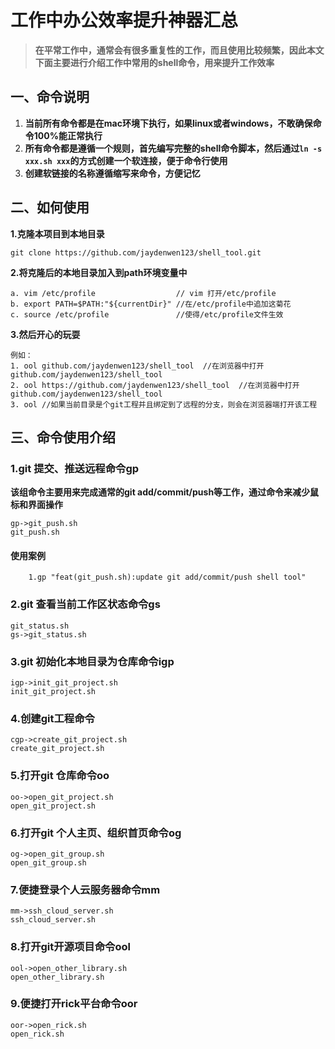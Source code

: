 # 工作中办公效率提升神器汇总

> **在平常工作中，通常会有很多重复性的工作，而且使用比较频繁，因此本文下面主要进行介绍工作中常用的shell命令，用来提升工作效率**  

## 一、命令说明

1. **当前所有命令都是在mac环境下执行，如果linux或者windows，不敢确保命令100%能正常执行**
2. **所有命令都是遵循一个规则，首先编写完整的shell命令脚本，然后通过`ln -s xxx.sh xxx`的方式创建一个软连接，便于命令行使用**
3. **创建软链接的名称遵循缩写来命令，方便记忆**

## 二、如何使用

**1.克隆本项目到本地目录**

``` shell
git clone https://github.com/jaydenwen123/shell_tool.git
```

**2.将克隆后的本地目录加入到path环境变量中**

```shell
a. vim /etc/profile                  // vim 打开/etc/profile
b. export PATH=$PATH:"${currentDir}" //在/etc/profile中追加这菊花
c. source /etc/profile               //使得/etc/profile文件生效
```

**3.然后开心的玩耍**

```shell
例如：
1. ool github.com/jaydenwen123/shell_tool  //在浏览器中打开github.com/jaydenwen123/shell_tool
2. ool https://github.com/jaydenwen123/shell_tool  //在浏览器中打开github.com/jaydenwen123/shell_tool
3. ool //如果当前目录是个git工程并且绑定到了远程的分支，则会在浏览器端打开该工程
```


## 三、命令使用介绍


### 1.git 提交、推送远程命令gp
**该组命令主要用来完成通常的git add/commit/push等工作，通过命令来减少鼠标和界面操作**

	gp->git_push.sh
	git_push.sh

#### 使用案例
``` shell
	1.gp "feat(git_push.sh):update git add/commit/push shell tool"
```

	
### 2.git 查看当前工作区状态命令gs
	git_status.sh
	gs->git_status.sh
	
### 3.git 初始化本地目录为仓库命令igp
	igp->init_git_project.sh
	init_git_project.sh
	
### 4.创建git工程命令
	cgp->create_git_project.sh
	create_git_project.sh

### 5.打开git 仓库命令oo
	oo->open_git_project.sh
	open_git_project.sh
	
### 6.打开git 个人主页、组织首页命令og

	og->open_git_group.sh
	open_git_group.sh

### 7.便捷登录个人云服务器命令mm
	mm->ssh_cloud_server.sh
	ssh_cloud_server.sh
	
### 8.打开git开源项目命令ool
	ool->open_other_library.sh
	open_other_library.sh

### 9.便捷打开rick平台命令oor
	oor->open_rick.sh
	open_rick.sh


